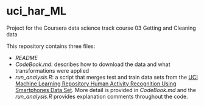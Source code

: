 uci_har_ML
==========

Project for the Coursera data science track course 03 Getting and Cleaning data

This repository contains three files:

* *README*
* *CodeBook.md*: describes how to download the data and what transformations were applied
* *run_analysis.R*: a script that merges test and train data sets from the [UCI Machine Learning Repository Human Activity Recognition Using Smartphones Data Set](http://archive.ics.uci.edu/ml/datasets/Human+Activity+Recognition+Using+Smartphones). More detail is provided in *CodeBook.md* and the *run_analysis.R* provides explanation comments throughout the code.